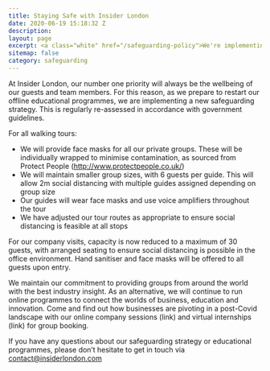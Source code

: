 ```yaml
---
title: Staying Safe with Insider London
date: 2020-06-19 15:18:32 Z
description:
layout: page
excerpt: <a class="white" href="/safeguarding-policy">We're implementing a new safeguarding strategy. Click here to learn more.</a>  
sitemap: false
category: safeguarding
---
```


At Insider London, our number one priority will always be the wellbeing of our guests and team members. For this reason, as we prepare to restart our offline educational programmes, we are implementing a new safeguarding strategy. This is regularly re-assessed in accordance with government guidelines.

For all walking tours:

- We will provide face masks for all our private groups. These will be individually wrapped to minimise contamination, as sourced from Protect People (http://www.protectpeople.co.uk/)
- We will maintain smaller group sizes, with 6 guests per guide. This will allow 2m social distancing with multiple guides assigned depending on group size
- Our guides will wear face masks and use voice amplifiers throughout the tour
- We have adjusted our tour routes as appropriate to ensure social distancing is feasible at all stops

For our company visits, capacity is now reduced to a maximum of 30 guests, with arranged seating to ensure social distancing is possible in the office environment. Hand sanitiser and face masks will be offered to all guests upon entry.

We maintain our commitment to providing groups from around the world with the best industry insight. As an alternative, we will continue to run online programmes to connect the worlds of business, education and innovation. Come and find out how businesses are pivoting in a post-Covid landscape with our online company sessions (link) and virtual internships (link) for group booking.

If you have any questions about our safeguarding strategy or educational programmes, please don’t hesitate to get in touch via contact@insiderlondon.com  
